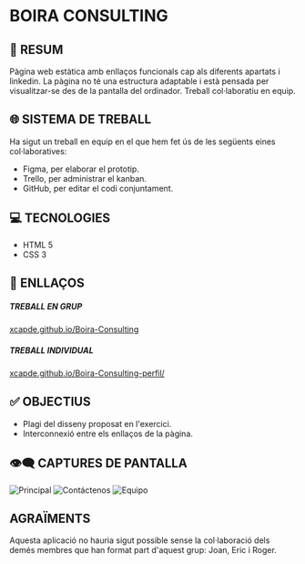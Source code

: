 # BOIRA CONSULTING

## 📜 RESUM

Pàgina web estàtica amb enllaços funcionals cap als diferents apartats i linkedin. La pàgina no té una estructura adaptable i està pensada per visualitzar-se des de la pantalla del ordinador. Treball col·laboratiu en equip.
## 🌐 SISTEMA DE TREBALL
Ha sigut un treball en equip en el que hem fet ús de les següents eines col·laboratives:
- Figma, per elaborar el prototip.
- Trello, per administrar el kanban.
- GitHub, per editar el codi conjuntament.

## 💻 TECNOLOGIES
- HTML 5
- CSS 3

## 🔗 ENLLAÇOS
##### TREBALL EN GRUP
[xcapde.github.io/Boira-Consulting](https://xcapde.github.io/Boira-Consulting// "xcapde.github.io/Boira-Consulting")

##### TREBALL INDIVIDUAL
[xcapde.github.io/Boira-Consulting-perfil/ ](https://xcapde.github.io/Boira-Consulting-perfil// "xcapde.github.io/Boira-Consulting-perfil")

## ✅ OBJECTIUS

- Plagi del disseny proposat en l'exercici.
- Interconnexió entre els enllaços de la pàgina.

## 👁️‍🗨️ CAPTURES DE PANTALLA

![Principal](/fotos/Screenshot.png "Principal")
![Contáctenos](/fotos/Contactenos.png "Contáctenos")
![Equipo](/fotos/Equipo.png "Equipo")


## AGRAÏMENTS
Aquesta aplicació no hauria sigut possible sense la col·laboració dels demés membres que han format part d'aquest grup: Joan, Eric i Roger.